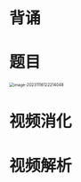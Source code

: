 # 背诵





# 题目

<img src="https://cvp.oss-cn-shanghai.aliyuncs.com/picgo/202311161222141.png" alt="image-20231116122214048" style="zoom:50%;" />



# 视频消化







# 视频解析










